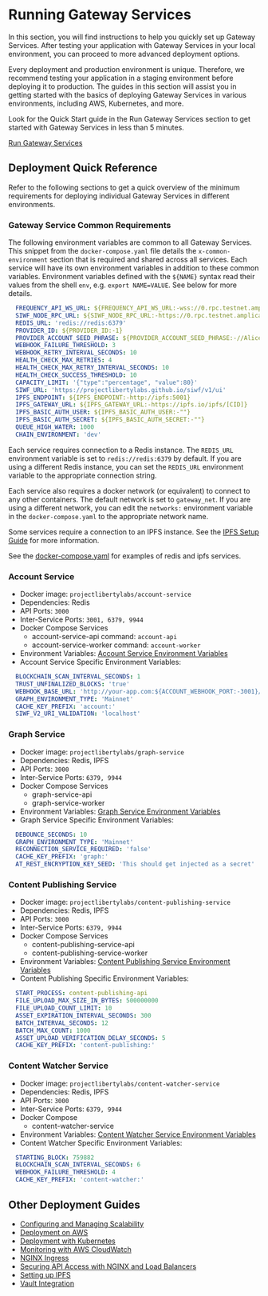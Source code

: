 # Running Gateway Services

In this section, you will find instructions to help you quickly set up Gateway Services. After testing your application with Gateway Services in your local environment, you can proceed to more advanced deployment options.

Every deployment and production environment is unique. Therefore, we recommend testing your application in a staging environment before deploying it to production. The guides in this section will assist you in getting started with the basics of deploying Gateway Services in various environments, including AWS, Kubernetes, and more.

Look for the Quick Start guide in the Run Gateway Services section to get started with Gateway Services in less than 5 minutes.

<div class="button-links">

[Run Gateway Services](./GatewayServices/RunGatewayServices.md)

</div>

## Deployment Quick Reference

Refer to the following sections to get a quick overview of the minimum requirements for deploying individual Gateway Services in different environments.

### Gateway Service Common Requirements

The following environment variables are common to all Gateway Services. This snippet from the `docker-compose.yaml` file details the `x-common-environment` section that is required and shared across all services. Each service will have its own environment variables in addition to these common variables. Environment variables defined with the `${NAME}` syntax read their values from the shell `env`, e.g. `export NAME=VALUE`. See below for more details.

```yaml
  FREQUENCY_API_WS_URL: ${FREQUENCY_API_WS_URL:-wss://0.rpc.testnet.amplica.io}
  SIWF_NODE_RPC_URL: ${SIWF_NODE_RPC_URL:-https://0.rpc.testnet.amplica.io}
  REDIS_URL: 'redis://redis:6379'
  PROVIDER_ID: ${PROVIDER_ID:-1}
  PROVIDER_ACCOUNT_SEED_PHRASE: ${PROVIDER_ACCOUNT_SEED_PHRASE:-//Alice}
  WEBHOOK_FAILURE_THRESHOLD: 3
  WEBHOOK_RETRY_INTERVAL_SECONDS: 10
  HEALTH_CHECK_MAX_RETRIES: 4
  HEALTH_CHECK_MAX_RETRY_INTERVAL_SECONDS: 10
  HEALTH_CHECK_SUCCESS_THRESHOLD: 10
  CAPACITY_LIMIT: '{"type":"percentage", "value":80}'
  SIWF_URL: 'https://projectlibertylabs.github.io/siwf/v1/ui'
  IPFS_ENDPOINT: ${IPFS_ENDPOINT:-http://ipfs:5001}
  IPFS_GATEWAY_URL: ${IPFS_GATEWAY_URL:-https://ipfs.io/ipfs/[CID]}
  IPFS_BASIC_AUTH_USER: ${IPFS_BASIC_AUTH_USER:-""}
  IPFS_BASIC_AUTH_SECRET: ${IPFS_BASIC_AUTH_SECRET:-""}
  QUEUE_HIGH_WATER: 1000
  CHAIN_ENVIRONMENT: 'dev'
```

Each service requires connection to a Redis instance. The `REDIS_URL` environment variable is set to `redis://redis:6379` by default. If you are using a different Redis instance, you can set the `REDIS_URL` environment variable to the appropriate connection string.

Each service also requires a docker network (or equivalent) to connect to any other containers. The default network is set to `gateway_net`. If you are using a different network, you can edit the `networks:` environment variable in the `docker-compose.yaml` to the appropriate network name.

Some services require a connection to an IPFS instance. See the [IPFS Setup Guide](./IPFS.md) for more information.

See the [docker-compose.yaml](https://github.com/projectlibertylabs/gateway/blob/main/deployment/swarm/docker-compose.yaml) for examples of redis and ipfs services.

### Account Service

- Docker image: `projectlibertylabs/account-service`
- Dependencies: Redis
- API Ports: `3000`
- Inter-Service Ports: `3001, 6379, 9944`
- Docker Compose Services
  - account-service-api command: `account-api`
  - account-service-worker command: `account-worker`
- Environment Variables: [Account Service Environment Variables](https://github.com/projectlibertylabs/gateway/blob/main/developer-docs/account/ENVIRONMENT.md)
- Account Service Specific Environment Variables:

```yaml
  BLOCKCHAIN_SCAN_INTERVAL_SECONDS: 1
  TRUST_UNFINALIZED_BLOCKS: 'true'
  WEBHOOK_BASE_URL: 'http://your-app.com:${ACCOUNT_WEBHOOK_PORT:-3001}/webhooks/account-service'
  GRAPH_ENVIRONMENT_TYPE: 'Mainnet'
  CACHE_KEY_PREFIX: 'account:'
  SIWF_V2_URI_VALIDATION: 'localhost'
```

### Graph Service

- Docker image: `projectlibertylabs/graph-service`
- Dependencies: Redis, IPFS
- API Ports: `3000`
- Inter-Service Ports: `6379, 9944`
- Docker Compose Services
  - graph-service-api
  - graph-service-worker
- Environment Variables: [Graph Service Environment Variables](https://github.com/projectlibertylabs/gateway/blob/main/developer-docs/graph/ENVIRONMENT.md)
- Graph Service Specific Environment Variables:

```yaml
  DEBOUNCE_SECONDS: 10
  GRAPH_ENVIRONMENT_TYPE: 'Mainnet'
  RECONNECTION_SERVICE_REQUIRED: 'false'
  CACHE_KEY_PREFIX: 'graph:'
  AT_REST_ENCRYPTION_KEY_SEED: 'This should get injected as a secret'
```

### Content Publishing Service

- Docker image: `projectlibertylabs/content-publishing-service`
- Dependencies: Redis, IPFS
- API Ports: `3000`
- Inter-Service Ports: `6379, 9944`
- Docker Compose Services
  - content-publishing-service-api
  - content-publishing-service-worker
- Environment Variables: [Content Publishing Service Environment Variables](https://github.com/projectlibertylabs/gateway/blob/main/developer-docs/content-publishing/ENVIRONMENT.md)
- Content Publishing Specific Environment Variables:

```yaml
  START_PROCESS: content-publishing-api
  FILE_UPLOAD_MAX_SIZE_IN_BYTES: 500000000
  FILE_UPLOAD_COUNT_LIMIT: 10
  ASSET_EXPIRATION_INTERVAL_SECONDS: 300
  BATCH_INTERVAL_SECONDS: 12
  BATCH_MAX_COUNT: 1000
  ASSET_UPLOAD_VERIFICATION_DELAY_SECONDS: 5
  CACHE_KEY_PREFIX: 'content-publishing:'
```

### Content Watcher Service

- Docker image: `projectlibertylabs/content-watcher-service`
- Dependencies: Redis, IPFS
- API Ports: `3000`
- Inter-Service Ports: `6379, 9944`
- Docker Compose
  - content-watcher-service
- Environment Variables: [Content Watcher Service Environment Variables](https://github.com/projectlibertylabs/gateway/blob/main/developer-docs/content-watcher/ENVIRONMENT.md)
- Content Watcher Specific Environment Variables:

```yaml
  STARTING_BLOCK: 759882
  BLOCKCHAIN_SCAN_INTERVAL_SECONDS: 6
  WEBHOOK_FAILURE_THRESHOLD: 4
  CACHE_KEY_PREFIX: 'content-watcher:'
```

## Other Deployment Guides

- [Configuring and Managing Scalability](./Scalability.md)
- [Deployment on AWS](./Deployment.md)
- [Deployment with Kubernetes](./Kubernetes.md)
- [Monitoring with AWS CloudWatch](./Monitoring.md)
- [NGINX Ingress](./Nginx.md)
- [Securing API Access with NGINX and Load Balancers](./Security.md)
- [Setting up IPFS](./IPFS.md)
- [Vault Integration](./Vault.md)
